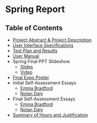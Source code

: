 # Spring Report

## Table of Contents

 * [Project Abstract & Project Description](https://github.com/NolanDaly/Spring-Report/blob/main/Documents/ProjDesc.md)
 * [User Interface Specifications](https://github.com/NolanDaly/Fall-Report/blob/main/Documents/UserStories.md)
 * [Test Plan and Results](https://github.com/NolanDaly/Fall-Report/blob/main/Documents/EffortMatrix.png)
 * [User Manual](https://github.com/NolanDaly/Fall-Report/blob/main/Documents/ABETConcerns.md)
 * Spring Final PPT Slideshow
     - [Slides](https://github.com/NolanDaly/Fall-Report/blob/main/Documents/PPTSlides.pdf)
     - [Video](https://www.youtube.com/video/DeU0ssT9aC0)
 * [Final Expo Poster](https://github.com/NolanDaly/Fall-Report/blob/main/Documents/ABETConcerns.md)
 * Initial Self-Assessment Essays
     - [Emma Bradford](https://github.com/NolanDaly/Fall-Report/blob/main/Documents/EBSelfAssessment.md)
     - [Nolan Daly](https://github.com/NolanDaly/Fall-Report/blob/main/Documents/NDSelfAssessment.md)
 * Final Self-Assessment Essays
     - [Emma Bradford](https://github.com/NolanDaly/Fall-Report/blob/main/Documents/EBSelfAssessment.md)
     - [Nolan Daly](https://github.com/NolanDaly/Fall-Report/blob/main/Documents/NDSelfAssessment.md)
 * [Summary of Hours and Justification](https://github.com/NolanDaly/Fall-Report/blob/main/Documents/Appendix.md)
